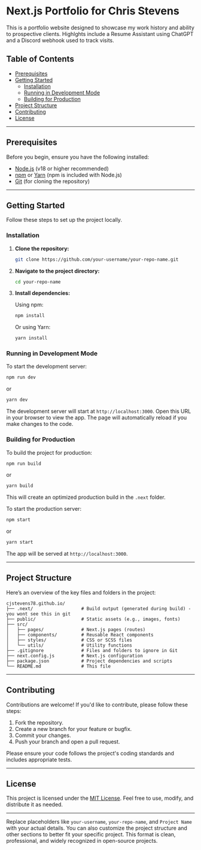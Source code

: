 # Next.js Portfolio for Chris Stevens

This is a portfolio website designed to showcase my work history and ability to prospective clients. Highlghts include a Resume Assistant using ChatGPT and a Discord webhook used to track visits.

## Table of Contents

- [Prerequisites](#prerequisites)
- [Getting Started](#getting-started)
  - [Installation](#installation)
  - [Running in Development Mode](#running-in-development-mode)
  - [Building for Production](#building-for-production)
- [Project Structure](#project-structure)
- [Contributing](#contributing)
- [License](#license)

---

## Prerequisites

Before you begin, ensure you have the following installed:

- [Node.js](https://nodejs.org/) (v18 or higher recommended)
- [npm](https://www.npmjs.com/) or [Yarn](https://yarnpkg.com/) (npm is included with Node.js)
- [Git](https://git-scm.com/) (for cloning the repository)

---

## Getting Started

Follow these steps to set up the project locally.

### Installation

1. **Clone the repository:**

   ```bash
   git clone https://github.com/your-username/your-repo-name.git
   ```

2. **Navigate to the project directory:**

   ```bash
   cd your-repo-name
   ```

3. **Install dependencies:**

   Using npm:

   ```bash
   npm install
   ```

   Or using Yarn:

   ```bash
   yarn install
   ```

### Running in Development Mode

To start the development server:

```bash
npm run dev
```

or

```bash
yarn dev
```

The development server will start at `http://localhost:3000`. Open this URL in your browser to view the app. The page will automatically reload if you make changes to the code.

### Building for Production

To build the project for production:

```bash
npm run build
```

or

```bash
yarn build
```

This will create an optimized production build in the `.next` folder.

To start the production server:

```bash
npm start
```

or

```bash
yarn start
```

The app will be served at `http://localhost:3000`.

---

## Project Structure

Here’s an overview of the key files and folders in the project:

```
cjstevens78.github.io/
├── .next/                  # Build output (generated during build) - you wont see this in git
├── public/                 # Static assets (e.g., images, fonts)
├── src/
│   ├── pages/              # Next.js pages (routes)
│   ├── components/         # Reusable React components
│   ├── styles/             # CSS or SCSS files
│   └── utils/              # Utility functions
├── .gitignore              # Files and folders to ignore in Git
├── next.config.js          # Next.js configuration
├── package.json            # Project dependencies and scripts
└── README.md               # This file
```

---

## Contributing

Contributions are welcome! If you'd like to contribute, please follow these steps:

1. Fork the repository.
2. Create a new branch for your feature or bugfix.
3. Commit your changes.
4. Push your branch and open a pull request.

Please ensure your code follows the project's coding standards and includes appropriate tests.

---

## License

This project is licensed under the [MIT License](LICENSE). Feel free to use, modify, and distribute it as needed.

---

Replace placeholders like `your-username`, `your-repo-name`, and `Project Name` with your actual details. You can also customize the project structure and other sections to better fit your specific project. This format is clean, professional, and widely recognized in open-source projects.
